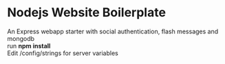# Nodejs Website Boilerplate
An Express webapp starter with social authentication, flash messages and mongodb
<br>run <b>npm install</b>
<br>Edit /config/strings for server variables

